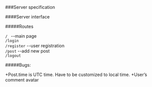 ###Server specification

####Server interface


#####Routes

`/ ` --main page      
`/login`        
`/register` --user registration        
`/post` --add new post      
`/logout`


#####Bugs: 

+Post.time is UTC time. Have to be customized to local time. 
+User’s comment avatar

